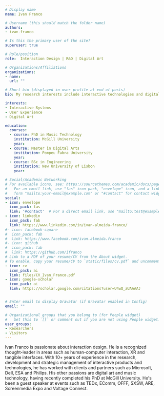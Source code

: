 ```yaml
---
# Display name
name: Ivan Franco

# Username (this should match the folder name)
authors:
- ivan-franco

# Is this the primary user of the site?
superuser: true

# Role/position
role:  Interaction Design | R&D | Digital Art

# Organizations/Affiliations
organizations:
- name:
  url: ""

# Short bio (displayed in user profile at end of posts)
bio: My research interests include interactive technologies and digital art.

interests:
- Interactive Systems
- User Experience
- Digital Art

education:
  courses:
  - course: PhD in Music Technology
    institution: McGill University
    year: 
  - course: Master in Digital Arts
    institution: Pompeu Fabra University
    year: 
  - course: BSc in Engineering
    institution: New University of Lisbon
    year: 

# Social/Academic Networking
# For available icons, see: https://sourcethemes.com/academic/docs/page-builder/#icons
#   For an email link, use "fas" icon pack, "envelope" icon, and a link in the
#   form "mailto:your-email@example.com" or "#contact" for contact widget.
social:
- icon: envelope
  icon_pack: fas
  link: '#contact'  # For a direct email link, use "mailto:test@example.org".
- icon: linkedin
  icon_pack: fab
  link: https://www.linkedin.com/in/ivan-almeida-franco/
#- icon: facebook-square
#  icon_pack: fab
#  link: https://www.facebook.com/ivan.almeida.franco
#- icon: github
#  icon_pack: fab
#  link: https://github.com/ifranco
# Link to a PDF of your resume/CV from the About widget.
# To enable, copy your resume/CV to `static/files/cv.pdf` and uncomment the lines below.
- icon: cv
  icon_pack: ai
  link: files/CV_Ivan_Franco.pdf
- icon: google-scholar
  icon_pack: ai
  link: https://scholar.google.com/citations?user=U4wQ_aUAAAAJ


# Enter email to display Gravatar (if Gravatar enabled in Config)
email: ""

# Organizational groups that you belong to (for People widget)
#   Set this to `[]` or comment out if you are not using People widget.
user_groups:
- Researchers
- Visitors
---
```


Ivan Franco is passionate about interaction design. He is a recognized thought-leader in areas such as human-computer interaction, XR and tangible interfaces. With 10+ years of experience in the research, development and strategic management of interactive products and technologies, he has worked with clients and partners such as Microsoft, Dell, ESA and Philips. His other passions are digital art and music technology, having recently completed his PhD at McGill University. He's been a guest speaker at events such as TEDx, EComm, OFFF, SXSW, ARE, Screenmedia Expo and Voltage Connect.
